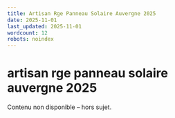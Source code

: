 ```yaml
---
title: Artisan Rge Panneau Solaire Auvergne 2025
date: 2025-11-01
last_updated: 2025-11-01
wordcount: 12
robots: noindex
---
```


# artisan rge panneau solaire auvergne 2025

Contenu non disponible – hors sujet.